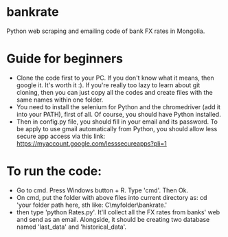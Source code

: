 # bankrate
Python web scraping and emailing code of bank FX rates in Mongolia. 

# Guide for beginners

- Clone the code first to your PC. If you don't know what it means, then google it. It's worth it :). If you're really too lazy to learn  about git cloning, then you can just copy all the codes and create files with the same names within one folder.
- You need to install the selenium for Python and the chromedriver (add it into your PATH), first of all. Of course, you should have Python installed.
- Then in config.py file, you should fill in your email and its password. To be apply to use gmail automatically from Python, you should allow less secure app access via this link: https://myaccount.google.com/lesssecureapps?pli=1

# To run the code:

- Go to cmd. Press Windows button + R. Type 'cmd'. Then Ok. 
- On cmd, put the folder with above files into current directory as: cd 'your folder path here, sth like: C\myfolder\bankrate.'
- then type 'python Rates.py'. It'll collect all the FX rates from banks' web and send as an email. Alongside, it should be creating two database named 'last_data' and 'historical_data'.  


